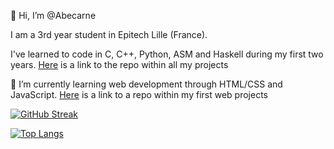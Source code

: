 👋 Hi, I’m @Abecarne

I am a 3rd year student in Epitech Lille (France).

I've learned to code in C, C++, Python, ASM and Haskell during my first two years. [Here](https://github.com/Abecarne/Epitech) is a link to the repo within all my projects

🌱 I’m currently learning web development through HTML/CSS and JavaScript. [Here](https://github.com/Abecarne/Abecarne.github.io) is a link to a repo within my first web projects

[![GitHub Streak](http://github-readme-streak-stats.herokuapp.com?user=Abecarne&hide_border=true&theme=vision-friendly-dark)]()

[![Top Langs](https://github-readme-stats.vercel.app/api/top-langs/?username=Abecarne&hide_border=true&theme=vision-friendly-dark)]()

